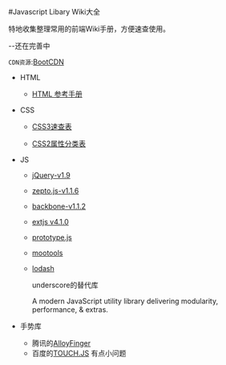 #Javascript Libary Wiki大全


特地收集整理常用的前端Wiki手册，方便速查使用。

--还在完善中

`CDN资源`:[BootCDN](http://www.bootcdn.cn/)


*	HTML
	*	[HTML 参考手册](http://www.w3school.com.cn/tags/index.asp)


*	CSS
	*	[CSS3速查表](http://www.css88.com/book/css/css3-quicksearch.htm)
	
	*	[CSS2属性分类表](http://tool.oschina.net/apidocs/apidoc?api=css2)

*	JS
	*	[jQuery-v1.9](http://www.css88.com/jqapi-1.9/)
	*	[zepto.js-v1.1.6](http://www.css88.com/doc/zeptojs/)
	*	[backbone-v1.1.2](http://www.css88.com/doc/backbone/)
	*	[extjs v4.1.0](http://extjs-doc-cn.github.io/ext4api/)
	*	[prototype.js](http://thinhunan.cnblogs.com/archive/2006/04/01/DeveloperNotesForPrototype.html)
	*	[mootools](http://www.chinamootools.com/)
	*	[lodash](https://github.com/lodash/lodash)
		
		underscore的替代库
		
		A modern JavaScript utility library delivering modularity, performance, & extras.
		
*	手势库
	*	腾讯的[AlloyFinger](https://github.com/AlloyTeam/AlloyFinger)
	*	百度的[TOUCH.JS](http://touch.code.baidu.com/)  有点小问题
	*	著名的[Hammer](http://hammerjs.github.io/)
*	工具
	*	轻量级双向绑定[way.js](https://github.com/gwendall/way.js)
					
*	React
	*	[React 中文站](http://reactjs.cn/)	
	*	[React顶层API](http://reactjs.cn/react/docs/top-level-api.html)
	*	[Redux中文文档](http://cn.redux.js.org/)	
	*	[React Router中文文档](http://react-guide.github.io/react-router-cn/)
	
*	VUE
	*	[vue api](http://cn.vuejs.org/api/)	
	*	[Vuex](https://github.com/vuejs/vuex/blob/master/docs/zh-cn/intro.md)
		
		Vuex 是一个专门为 Vue.js 应用所设计的集中式状态管理架构。它借鉴了 Flux 和 Redux 的设计思想，但简化了概念，并且采用了一种为能更好发挥 Vue.js 数据响应机制而专门设计的实现。
	*	[router for vue](https://github.com/vuejs/vue-router)   [查看API](http://router.vuejs.org/zh-cn/index.html)

*	Angular
	*	[angular中文](http://www.apjs.net/)
	*	[angualr2官网](https://angular.io/)


*	NodeJS
	*	[node.js v4.2.4版手册](http://nodeapi.ucdok.com/)		

*	预编译
	*	[Sass全指南](http://www.w3cplus.com/sassguide/)
	*	[CoffeeScript](http://coffee-script.org/)
	*	[TypeScript 英文](http://www.typescriptlang.org/docs/tutorial.html)
	*	[Dart](https://www.dartlang.org/)
	
		Dart is an application programming language that’s easy to learn, easy to scale, and deployable everywhere.

		Google depends on Dart to make very large apps.

### UI Libary

*	web UI
	*	WeChat风格的UI库[WeUI](https://github.com/weui/weui)	

*	web APP
	*	[SUI Mobile](http://m.sui.taobao.org/)	
	*	Vue 和 WeUI结合[vux](https://github.com/airyland/vux)
	*	[百度的GMU](http://gmu.baidu.com/)
	
		GMU是基于zepto的mobile UI组件库，提供webapp、pad端简单易用的UI组件!
		
	*	[App.js](http://code.kik.com/app/2/index.html)
		
		App.js is a lightweight JavaScript UI library for creating mobile webapps that behave like native apps, sacrificing neither performance nor polish.



### Hybrid App	
*	Ioinc
	*	[Ionic中文](http://www.ionic.wang/js_doc-index.html)
*	[阿里的Weex](http://alibaba.github.io/weex/)
*	[Native Script](https://www.nativescript.org/)			
